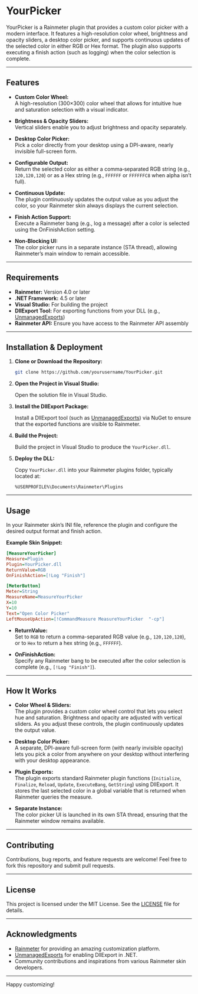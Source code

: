 # YourPicker

YourPicker is a Rainmeter plugin that provides a custom color picker with a modern interface. It features a high-resolution color wheel, brightness and opacity sliders, a desktop color picker, and supports continuous updates of the selected color in either RGB or Hex format. The plugin also supports executing a finish action (such as logging) when the color selection is complete.

---

## Features

- **Custom Color Wheel:**  
  A high-resolution (300×300) color wheel that allows for intuitive hue and saturation selection with a visual indicator.

- **Brightness & Opacity Sliders:**  
  Vertical sliders enable you to adjust brightness and opacity separately.

- **Desktop Color Picker:**  
  Pick a color directly from your desktop using a DPI-aware, nearly invisible full-screen form.

- **Configurable Output:**  
  Return the selected color as either a comma‑separated RGB string (e.g., `120,120,120`) or as a Hex string (e.g., `FFFFFF` or `FFFFFFC8` when alpha isn’t full).

- **Continuous Update:**  
  The plugin continuously updates the output value as you adjust the color, so your Rainmeter skin always displays the current selection.

- **Finish Action Support:**  
  Execute a Rainmeter bang (e.g., log a message) after a color is selected using the OnFinishAction setting.

- **Non‑Blocking UI:**  
  The color picker runs in a separate instance (STA thread), allowing Rainmeter’s main window to remain accessible.

---

## Requirements

- **Rainmeter:** Version 4.0 or later  
- **.NET Framework:** 4.5 or later  
- **Visual Studio:** For building the project  
- **DllExport Tool:** For exporting functions from your DLL (e.g., [UnmanagedExports](https://github.com/3F/DllExport))  
- **Rainmeter API:** Ensure you have access to the Rainmeter API assembly

---

## Installation & Deployment

1. **Clone or Download the Repository:**

   ```bash
   git clone https://github.com/yourusername/YourPicker.git
   ```

2. **Open the Project in Visual Studio:**

   Open the solution file in Visual Studio.

3. **Install the DllExport Package:**

   Install a DllExport tool (such as [UnmanagedExports](https://github.com/3F/DllExport)) via NuGet to ensure that the exported functions are visible to Rainmeter.

4. **Build the Project:**

   Build the project in Visual Studio to produce the `YourPicker.dll`.

5. **Deploy the DLL:**

   Copy `YourPicker.dll` into your Rainmeter plugins folder, typically located at:
   ```
   %USERPROFILE%\Documents\Rainmeter\Plugins
   ```

---

## Usage

In your Rainmeter skin’s INI file, reference the plugin and configure the desired output format and finish action.

**Example Skin Snippet:**

```ini
[MeasureYourPicker]
Measure=Plugin
Plugin=YourPicker.dll
ReturnValue=RGB
OnFinishAction=[!Log "Finish"]

[MeterButton]
Meter=String
MeasureName=MeasureYourPicker
X=10
Y=10
Text="Open Color Picker"
LeftMouseUpAction=[!CommandMeasure MeasureYourPicker  "-cp"]
```

- **ReturnValue:**  
  Set to `RGB` to return a comma-separated RGB value (e.g., `120,120,120`), or to `Hex` to return a hex string (e.g., `FFFFFF`).

- **OnFinishAction:**  
  Specify any Rainmeter bang to be executed after the color selection is complete (e.g., `[!Log "Finish"]`).

---

## How It Works

- **Color Wheel & Sliders:**  
  The plugin provides a custom color wheel control that lets you select hue and saturation. Brightness and opacity are adjusted with vertical sliders. As you adjust these controls, the plugin continuously updates the output value.

- **Desktop Color Picker:**  
  A separate, DPI-aware full-screen form (with nearly invisible opacity) lets you pick a color from anywhere on your desktop without interfering with your desktop appearance.

- **Plugin Exports:**  
  The plugin exports standard Rainmeter plugin functions (`Initialize`, `Finalize`, `Reload`, `Update`, `ExecuteBang`, `GetString`) using DllExport. It stores the last selected color in a global variable that is returned when Rainmeter queries the measure.

- **Separate Instance:**  
  The color picker UI is launched in its own STA thread, ensuring that the Rainmeter window remains available.

---

## Contributing

Contributions, bug reports, and feature requests are welcome! Feel free to fork this repository and submit pull requests.

---

## License

This project is licensed under the MIT License. See the [LICENSE](LICENSE) file for details.

---

## Acknowledgments

- [Rainmeter](https://www.rainmeter.net/) for providing an amazing customization platform.
- [UnmanagedExports](https://github.com/3F/DllExport) for enabling DllExport in .NET.
- Community contributions and inspirations from various Rainmeter skin developers.

---

Happy customizing!